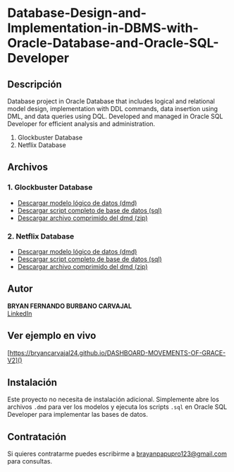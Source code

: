 # Database-Design-and-Implementation-in-DBMS-with-Oracle-Database-and-Oracle-SQL-Developer

## Descripción
Database project in Oracle Database that includes logical and relational model design, implementation with DDL commands, data insertion using DML, and data queries using DQL. Developed and managed in Oracle SQL Developer for efficient analysis and administration.

1. Glockbuster Database
2. Netflix Database

## Archivos

### 1. Glockbuster Database
- [Descargar modelo lógico de datos (dmd)](TALLER%201%20V2.dmd)
- [Descargar script completo de base de datos (sql)](TALLER1%20V7%20DDL.sql)
- [Descargar archivo comprimido del dmd (zip)](TALLER%201%20V2.zip)

### 2. Netflix Database
- [Descargar modelo lógico de datos (dmd)](modelo%20de%20netflix.dmd)
- [Descargar script completo de base de datos (sql)](NETFLIXDDL2.ddl)
- [Descargar archivo comprimido del dmd (zip)](modelo%20de%20netflix.zip)

## Autor
**BRYAN FERNANDO BURBANO CARVAJAL**  
[LinkedIn](https://www.linkedin.com/in/bryanburbanocarvajal)  


## Ver ejemplo en vivo
[https://bryancarvajal24.github.io/DASHBOARD-MOVEMENTS-OF-GRACE-V2]()


## Instalación
Este proyecto no necesita de instalación adicional. Simplemente abre los archivos `.dmd` para ver los modelos y ejecuta los scripts `.sql` en Oracle SQL Developer para implementar las bases de datos.

## Contratación
Si quieres contratarme puedes escribirme a brayanpapupro123@gmail.com para consultas.
